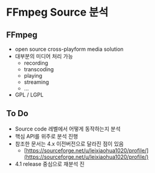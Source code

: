 # FFmpeg Source 분석

## FFmpeg

* open source cross-playform media solution
* 대부분의 미디어 처리 가능
  * recording
  * transcoding
  * playing
  * streaming
  * ...
* GPL / LGPL

## To Do

* Source code 레벨에서 어떻게 동작하는지 분석
* 핵심 API를 위주로 분석 진행
* 참조한 문서는 4.x 이전버전으로 달라진 점이 있음
  * [https://sourceforge.net/u/leixiaohua1020/profile/](https://sourceforge.net/u/leixiaohua1020/profile/)
* 4.1 release 중심으로 재분석 진



